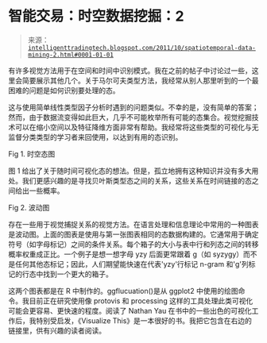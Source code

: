 <!--yml

分类：未分类

日期：2024-05-18 04:44:33

-->

# 智能交易：时空数据挖掘：2

> 来源：[`intelligenttradingtech.blogspot.com/2011/10/spatiotemporal-data-mining-2.html#0001-01-01`](http://intelligenttradingtech.blogspot.com/2011/10/spatiotemporal-data-mining-2.html#0001-01-01)

有许多视觉方法用于在空间和时间中识别模式。我在之前的帖子中讨论过一些，这里会简要展示其他几个。关于马尔可夫类型方法，我经常从别人那里听到的一个最困难的问题是如何识别要处理的态。

这与使用简单线性类型因子分析时遇到的问题类似。不幸的是，没有简单的答案；然而，由于数据流变得如此巨大，几乎不可能枚举所有可能的态集合。视觉挖掘技术可以在缩小空间以及特征降维方面非常有帮助。我经常将这些类型的可视化与无监督分类类型的学习者来回使用，以达到有用的态识别。

Fig 1. 时空态图

图 1 给出了关于随时间可视化态的想法。但是，孤立地拥有这种知识并没有多大用处。我们更感兴趣的是寻找贝叶斯类型态之间的关系，这些关系在时间链接的态之间给出一些概率。

Fig 2. 波动图

存在一些用于视觉捕捉关系的视觉方法。在语言处理和信息理论中常用的一种图表是波动图。上面的图表是使用与第一张图表相同的态数据构建的。它通常用于确定符号（如字母标记）之间的条件关系。每个箱子的大小与表中行和列态之间的转移概率权重成正比。一个例子是想一想字母 yzy 后面更常跟着 g（如 syzygy）而不是任何其他态标记；因此，人们期望能快速在代表'yzy'行标记 n-gram 和'g'列标记的行态中找到一个更大的箱子。

这两个图表都是在 R 中制作的。ggflucuation()是从 ggplot2 中使用的绘图命令。我目前正在研究使用像 protovis 和 processing 这样的工具处理此类可视化可能会更容易、更快速的程度。阅读了 Nathan Yau 在书中的一些出色的可视化工作后，我特别受启发，《Visualize This》是一本很好的书。我把它包含在右边的链接里，供有兴趣的读者阅读。
